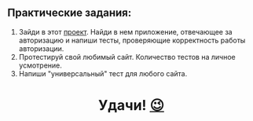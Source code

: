 ## Практические задания:


1. Зайди в этот [проект](https://github.com/skolbasin/megano-online-store).  Найди в нем приложение, отвечающее за авторизацию
и напиши тесты, проверяющие корректность работы авторизации.
2. Протестируй свой любимый сайт. Количество тестов на личное усмотрение.
3. Напиши "универсальный" тест для любого сайта.

<h1 align="center">
  Удачи! <a href="https://www.youtube.com/channel/UCaW0RNRwMILFdRM3-EpUYjg" target="_blank">😉</a> 
</h1>
